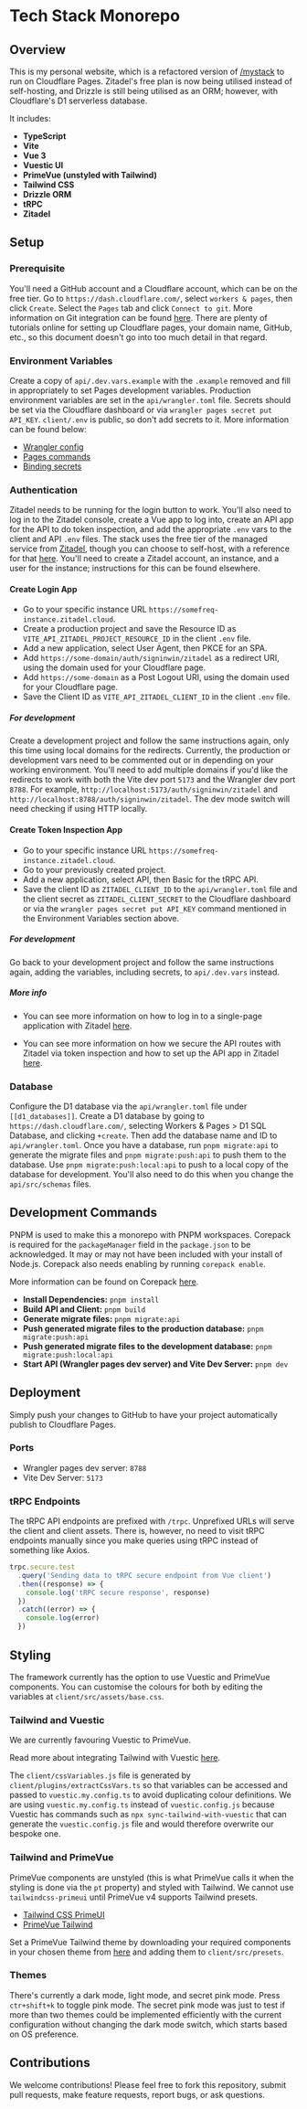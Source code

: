 # Tech Stack Monorepo

## Overview

This is my personal website, which is a refactored version of [/mystack](https://github.com/fallenfreq/mystack) to run on Cloudflare Pages. Zitadel's free plan is now being utilised instead of self-hosting, and Drizzle is still being utilised as an ORM; however, with Cloudflare's D1 serverless database.

It includes:

- **TypeScript**
- **Vite**
- **Vue 3**
- **Vuestic UI**
- **PrimeVue (unstyled with Tailwind)**
- **Tailwind CSS**
- **Drizzle ORM**
- **tRPC**
- **Zitadel**

## Setup

### Prerequisite

You'll need a GitHub account and a Cloudflare account, which can be on the free tier. Go to `https://dash.cloudflare.com/`, select `workers & pages`, then click `Create`. Select the `Pages` tab and click `Connect to git`. More information on Git integration can be found [here](https://developers.cloudflare.com/pages/configuration/git-integration/). There are plenty of tutorials online for setting up Cloudflare pages, your domain name, GitHub, etc., so this document doesn't go into too much detail in that regard.

### Environment Variables

Create a copy of `api/.dev.vars.example` with the `.example` removed and fill in appropriately to set Pages development variables. Production environment variables are set in the `api/wrangler.toml` file. Secrets should be set via the Cloudflare dashboard or via `wrangler pages secret put API_KEY`. `client/.env` is public, so don't add secrets to it. More information can be found below:

- [Wrangler config](https://developers.cloudflare.com/pages/functions/wrangler-configuration/)
- [Pages commands](https://developers.cloudflare.com/workers/wrangler/commands/#pages)
- [Binding secrets](https://developers.cloudflare.com/pages/functions/bindings/#secrets)

### Authentication

Zitadel needs to be running for the login button to work. You'll also need to log in to the Zitadel console, create a Vue app to log into, create an API app for the API to do token inspection, and add the appropriate `.env` vars to the client and API `.env` files. The stack uses the free tier of the managed service from [Zitadel](https://zitadel.com/), though you can choose to self-host, with a reference for that [here](https://github.com/fallenfreq/mystack). You'll need to create a Zitadel account, an instance, and a user for the instance; instructions for this can be found elsewhere.

#### Create Login App

- Go to your specific instance URL `https://somefreq-instance.zitadel.cloud`.
- Create a production project and save the Resource ID as `VITE_API_ZITADEL_PROJECT_RESOURCE_ID` in the client `.env` file.
- Add a new application, select User Agent, then PKCE for an SPA.
- Add `https://some-domain/auth/signinwin/zitadel` as a redirect URI, using the domain used for your Cloudflare page.
- Add `https://some-domain` as a Post Logout URI, using the domain used for your Cloudflare page.
- Save the Client ID as `VITE_API_ZITADEL_CLIENT_ID` in the client `.env` file.

##### For development

Create a development project and follow the same instructions again, only this time using local domains for the redirects. Currently, the production or development vars need to be commented out or in depending on your working environment. You'll need to add multiple domains if you'd like the redirects to work with both the Vite dev port `5173` and the Wrangler dev port `8788`. For example, `http://localhost:5173/auth/signinwin/zitadel` and `http://localhost:8788/auth/signinwin/zitadel`. The dev mode switch will need checking if using HTTP locally.

#### Create Token Inspection App

- Go to your specific instance URL `https://somefreq-instance.zitadel.cloud`.
- Go to your previously created project.
- Add a new application, select API, then Basic for the tRPC API.
- Save the client ID as `ZITADEL_CLIENT_ID` to the `api/wrangler.toml` file and the client secret as `ZITADEL_CLIENT_SECRET` to the Cloudflare dashboard or via the `wrangler pages secret put API_KEY` command mentioned in the Environment Variables section above.

##### For development

Go back to your development project and follow the same instructions again, adding the variables, including secrets, to `api/.dev.vars` instead.

##### More info

- You can see more information on how to log in to a single-page application with Zitadel [here](https://zitadel.com/docs/examples/login/vue).

- You can see more information on how we secure the API routes with Zitadel via token inspection and how to set up the API app in Zitadel [here](https://zitadel.com/blog/testing-token-introspection-with-postman).

### Database

Configure the D1 database via the `api/wrangler.toml` file under `[[d1_databases]]`. Create a D1 database by going to `https://dash.cloudflare.com/`, selecting Workers & Pages > D1 SQL Database, and clicking `+create`. Then add the database name and ID to `api/wrangler.toml`. Once you have a database, run `pnpm migrate:api` to generate the migrate files and `pnpm migrate:push:api` to push them to the database. Use `pnpm migrate:push:local:api` to push to a local copy of the database for development. You'll also need to do this when you change the `api/src/schemas` files.

## Development Commands

PNPM is used to make this a monorepo with PNPM workspaces. Corepack is required for the `packageManager` field in the `package.json` to be acknowledged. It may or may not have been included with your install of Node.js. Corepack also needs enabling by running `corepack enable`.

More information can be found on Corepack [here](https://nodejs.org/api/corepack.html).

- **Install Dependencies:** `pnpm install`
- **Build API and Client:** `pnpm build`
- **Generate migrate files:** `pnpm migrate:api`
- **Push generated migrate files to the production database:** `pnpm migrate:push:api`
- **Push generated migrate files to the development database:** `pnpm migrate:push:local:api`
- **Start API (Wrangler pages dev server) and Vite Dev Server:** `pnpm dev`

## Deployment

Simply push your changes to GitHub to have your project automatically publish to Cloudflare Pages.

### Ports

- Wrangler pages dev server: `8788`
- Vite Dev Server: `5173`

### tRPC Endpoints

The tRPC API endpoints are prefixed with `/trpc`. Unprefixed URLs will serve the client and client assets. There is, however, no need to visit tRPC endpoints manually since you make queries using tRPC instead of something like Axios.

```typescript
trpc.secure.test
  .query('Sending data to tRPC secure endpoint from Vue client')
  .then((response) => {
    console.log('tRPC secure response', response)
  })
  .catch((error) => {
    console.log(error)
  })
```

## Styling

The framework currently has the option to use Vuestic and PrimeVue components. You can customise the colours for both by editing the variables at `client/src/assets/base.css`.

### Tailwind and Vuestic

We are currently favouring Vuestic to PrimeVue.

Read more about integrating Tailwind with Vuestic [here](https://ui.vuestic.dev/styles/tailwind).

The `client/cssVariables.js` file is generated by `client/plugins/extractCssVars.ts` so that variables can be accessed and passed to `vuestic.my.config.ts` to avoid duplicating colour definitions. We are using `vuestic.my.config.ts` instead of `vuestic.config.js` because Vuestic has commands such as `npx sync-tailwind-with-vuestic` that can generate the `vuestic.config.js` file and would therefore overwrite our bespoke one.

### Tailwind and PrimeVue

PrimeVue components are unstyled (this is what PrimeVue calls it when the styling is done via the `pt` property) and styled with Tailwind. We cannot use `tailwindcss-primeui` until PrimeVue v4 supports Tailwind presets.

- [Tailwind CSS PrimeUI](https://github.com/primefaces/tailwindcss-primeui)
- [PrimeVue Tailwind](https://primevue.org/tailwind/)

Set a PrimeVue Tailwind theme by downloading your required components in your chosen theme from [here](https://tailwind.primevue.org/builder/) and adding them to `client/src/presets`.

### Themes

There's currently a dark mode, light mode, and secret pink mode. Press `ctr+shift+k` to toggle pink mode. The secret pink mode was just to test if more than two themes could be implemented efficiently with the current configuration without changing the dark mode switch, which starts based on OS preference.

## Contributions

We welcome contributions! Please feel free to fork this repository, submit pull requests, make feature requests, report bugs, or ask questions.
